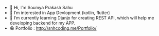 - 👋 Hi, I’m Soumya Prakash Sahu
- 👀 I’m interested in App Devlopment (kotlin, flutter)
- 🌱 I’m currently learning Djanjo for creating REST API, which will help me developing backend for my APP.
- 😀 Portfolio : http://snhcoding.me/Portfolio/

